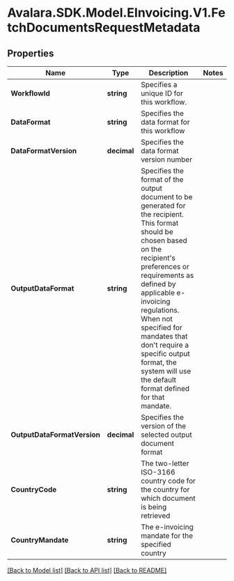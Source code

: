 # Avalara.SDK.Model.EInvoicing.V1.FetchDocumentsRequestMetadata

## Properties

Name | Type | Description | Notes
------------ | ------------- | ------------- | -------------
**WorkflowId** | **string** | Specifies a unique ID for this workflow. | 
**DataFormat** | **string** | Specifies the data format for this workflow | 
**DataFormatVersion** | **decimal** | Specifies the data format version number | 
**OutputDataFormat** | **string** | Specifies the format of the output document to be generated for the recipient. This format should be chosen based on the recipient&#39;s preferences or requirements as defined by applicable e-invoicing regulations. When not specified for mandates that don&#39;t require a specific output format, the system will use the default format defined for that mandate. | 
**OutputDataFormatVersion** | **decimal** | Specifies the version of the selected output document format | 
**CountryCode** | **string** | The two-letter ISO-3166 country code for the country for which document is being retrieved | 
**CountryMandate** | **string** | The e-invoicing mandate for the specified country | 

[[Back to Model list]](../../../README.md#documentation-for-models) [[Back to API list]](../../../README.md#documentation-for-api-endpoints) [[Back to README]](../../../README.md)

